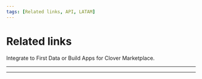 ```yaml
---
tags: [Related links, API, LATAM]
---
```


# Related links

Integrate to First Data or Build Apps for Clover Marketplace.

---

<!-- type: row -->

<!-- type: card
title: Clover
description: Add semi-integrated payments to your iOS, Android or Windows POS using our attractive Clover Mini or Go hardware.
link: ?path=https://www.clover.com/pos/integration-services
-->

<!-- type: card
title: cardPointe Gateway
description: Securely process a wide range of credit, debit and alternative payment options, for both card-present and card-not-present transactions, with our complete set of APIs. Simply manage all transactions from one place, with the comprehensive CardPointe platform.
link: <https://developer.cardpointe.com/>
-->

<!-- type: card
title: Rapid Connect
description: One stop access to create, test, certify and deliver payment rich applications that seamlessly integrate to First Data Payment Systems.
link: <https://www.rapidconnect.com/rcpub/pubapp/RapidConnectPub/>
-->
<!-- type: card
title: End to End Value
description: Develop Apps for the Clover Marketplace.
link: <https://www.clover.com/appmarket>
-->

<!-- type: row-end -->

---

